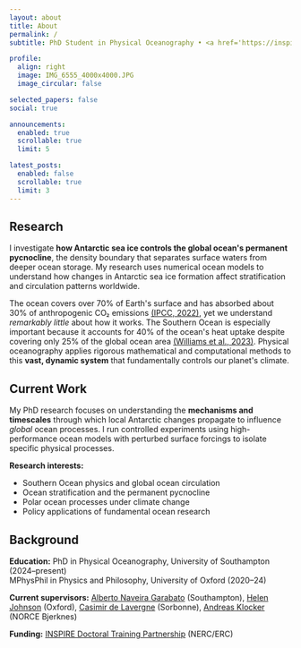 ```yaml
---
layout: about
title: About
permalink: /
subtitle: PhD Student in Physical Oceanography • <a href='https://inspire-dtp.ac.uk/'>INSPIRE DTP</a> • <a href='https://www.southampton.ac.uk/oes'>University of Southampton</a>

profile:
  align: right
  image: IMG_6555_4000x4000.JPG
  image_circular: false

selected_papers: false
social: true

announcements:
  enabled: true
  scrollable: true
  limit: 5

latest_posts:
  enabled: false
  scrollable: true
  limit: 3
---
```


## Research

I investigate **how Antarctic sea ice controls the global ocean's permanent pycnocline**, the density boundary that separates surface waters from deeper ocean storage. My research uses numerical ocean models to understand how changes in Antarctic sea ice formation affect stratification and circulation patterns worldwide.

The ocean covers over 70% of Earth's surface and has absorbed about 30% of anthropogenic CO₂ emissions [(IPCC, 2022)](https://doi.org/10.1017/9781009157964), yet we understand *remarkably little* about how it works. The Southern Ocean is especially important because it accounts for 40% of the ocean's heat uptake despite covering only 25% of the global ocean area [(Williams et al., 2023)](https://doi.org/10.1098/rsta.2022.0062). Physical oceanography applies rigorous mathematical and computational methods to this **vast, dynamic system** that fundamentally controls our planet's climate.

## Current Work

My PhD research focuses on understanding the **mechanisms and timescales** through which local Antarctic changes propagate to influence *global* ocean processes. I run controlled experiments using high-performance ocean models with perturbed surface forcings to isolate specific physical processes.

**Research interests:**
- Southern Ocean physics and global ocean circulation
- Ocean stratification and the permanent pycnocline  
- Polar ocean processes under climate change
- Policy applications of fundamental ocean research

## Background

**Education:** PhD in Physical Oceanography, University of Southampton (2024–present)  
MPhysPhil in Physics and Philosophy, University of Oxford (2020–24)

**Current supervisors:** [Alberto Naveira Garabato](https://www.southampton.ac.uk/people/5x2hkq/professor-alberto-naveira-garabato) (Southampton), [Helen Johnson](https://www.earth.ox.ac.uk/people/helen-johnson/) (Oxford), [Casimir de Lavergne](https://www.researchgate.net/profile/Casimir-De-Lavergne) (Sorbonne), [Andreas Klocker](https://www.norceresearch.no/en/persons/andreas-klocker) (NORCE Bjerknes)

**Funding:** [INSPIRE Doctoral Training Partnership](https://inspire-dtp.ac.uk/) (NERC/ERC)